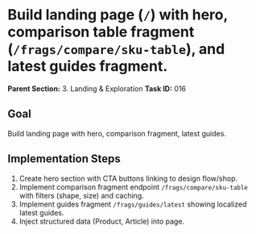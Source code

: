 # Build landing page (`/`) with hero, comparison table fragment (`/frags/compare/sku-table`), and latest guides fragment.

**Parent Section:** 3. Landing & Exploration
**Task ID:** 016

## Goal
Build landing page with hero, comparison fragment, latest guides.

## Implementation Steps
1. Create hero section with CTA buttons linking to design flow/shop.
2. Implement comparison fragment endpoint `/frags/compare/sku-table` with filters (shape, size) and caching.
3. Implement guides fragment `/frags/guides/latest` showing localized latest guides.
4. Inject structured data (Product, Article) into page.
